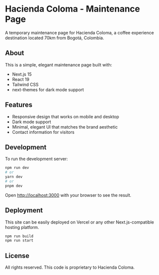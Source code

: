 # Hacienda Coloma - Maintenance Page

A temporary maintenance page for Hacienda Coloma, a coffee experience destination located 70km from Bogotá, Colombia.

## About

This is a simple, elegant maintenance page built with:
- Next.js 15
- React 19
- Tailwind CSS
- next-themes for dark mode support

## Features

- Responsive design that works on mobile and desktop
- Dark mode support
- Minimal, elegant UI that matches the brand aesthetic
- Contact information for visitors

## Development

To run the development server:

```bash
npm run dev
# or
yarn dev
# or
pnpm dev
```

Open [http://localhost:3000](http://localhost:3000) with your browser to see the result.

## Deployment

This site can be easily deployed on Vercel or any other Next.js-compatible hosting platform.

```bash
npm run build
npm run start
```

## License

All rights reserved. This code is proprietary to Hacienda Coloma. 